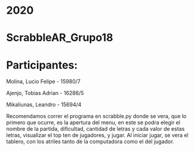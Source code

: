 # 2020
# ScrabbleAR_Grupo18       

# Participantes:

Molina, Lucio Felipe   -   15980/7


Ajenjo, Tobias Adrian   -   16286/5


Mikaliunas, Leandro   -   15694/4

Recomendamos correr el programa en scrabble.py donde se vera, que lo primero que ocurre, es la apertura del menu, en este
se podra elegir el nombre de la partida, dificultad, cantidad de letras y cada valor de estas letras,
visualizar el top ten de jugadores, y jugar.
Al iniciar jugar, se vera el tablero, con los atriles tanto de la computadora como el del jugador.